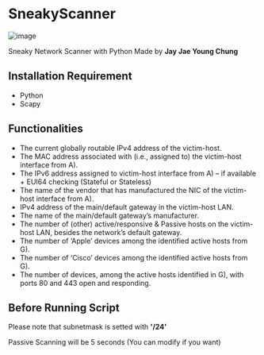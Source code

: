 # SneakyScanner


 ![image](https://user-images.githubusercontent.com/79100627/202887416-60e5e29d-719e-434f-a65b-0895d873c653.png)
 
 Sneaky Network Scanner with Python Made by **Jay Jae Young Chung**


## Installation Requirement 

- Python
- Scapy 

## Functionalities

- The current globally routable IPv4 address of the victim-host.
- The MAC address associated with (i.e., assigned to) the victim-host interface from A).
- The IPv6 address assigned to victim-host interface from A) – if available + EUI64 checking (Stateful or Stateless)
- The name of the vendor that has manufactured the NIC of the victim-host interface from A).
- IPv4 address of the main/default gateway in the victim-host LAN.
- The name of the main/default gateway’s manufacturer.
- The number of (other) active/responsive & Passive hosts on the victim-host LAN, besides the network’s default gateway.
- The number of ‘Apple’ devices among the identified active hosts from G).
- The number of ‘Cisco’ devices among the identified active hosts from G).
- The number of devices, among the active hosts identified in G), with ports 80 and 443 open and responding.

## Before Running Script 

Please note that subnetmask is setted with **'/24'**

Passive Scanning will be 5 seconds (You can modify if you want) 

